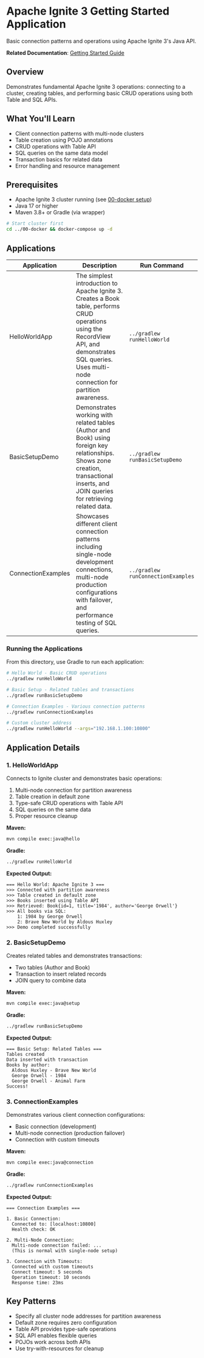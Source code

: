# Apache Ignite 3 Getting Started Application

Basic connection patterns and operations using Apache Ignite 3's Java API.

**Related Documentation**: [Getting Started Guide](../../docs/01-foundation/02-getting-started.md)

## Overview

Demonstrates fundamental Apache Ignite 3 operations: connecting to a cluster, creating tables, and performing basic CRUD operations using both Table and SQL APIs.

## What You'll Learn

- Client connection patterns with multi-node clusters
- Table creation using POJO annotations
- CRUD operations with Table API
- SQL queries on the same data model
- Transaction basics for related data
- Error handling and resource management

## Prerequisites

- Apache Ignite 3 cluster running (see [00-docker setup](../00-docker/README.md))
- Java 17 or higher
- Maven 3.8+ or Gradle (via wrapper)

```bash
# Start cluster first
cd ../00-docker && docker-compose up -d
```

## Applications

| Application | Description | Run Command |
|-------------|-------------|-------------|
| HelloWorldApp | The simplest introduction to Apache Ignite 3. Creates a Book table, performs CRUD operations using the RecordView API, and demonstrates SQL queries. Uses multi-node connection for partition awareness. | `../gradlew runHelloWorld` |
| BasicSetupDemo | Demonstrates working with related tables (Author and Book) using foreign key relationships. Shows zone creation, transactional inserts, and JOIN queries for retrieving related data. | `../gradlew runBasicSetupDemo` |
| ConnectionExamples | Showcases different client connection patterns including single-node development connections, multi-node production configurations with failover, and performance testing of SQL queries. | `../gradlew runConnectionExamples` |

### Running the Applications

From this directory, use Gradle to run each application:

```bash
# Hello World - Basic CRUD operations
../gradlew runHelloWorld

# Basic Setup - Related tables and transactions  
../gradlew runBasicSetupDemo

# Connection Examples - Various connection patterns
../gradlew runConnectionExamples

# Custom cluster address
../gradlew runHelloWorld --args="192.168.1.100:10800"
```

## Application Details

### 1. HelloWorldApp

Connects to Ignite cluster and demonstrates basic operations:

1. Multi-node connection for partition awareness
2. Table creation in default zone
3. Type-safe CRUD operations with Table API
4. SQL queries on the same data
5. Proper resource cleanup

**Maven:**
```bash
mvn compile exec:java@hello
```

**Gradle:**
```bash
../gradlew runHelloWorld
```

**Expected Output:**

```
=== Hello World: Apache Ignite 3 ===
>>> Connected with partition awareness
>>> Table created in default zone
>>> Books inserted using Table API
>>> Retrieved: Book{id=1, title='1984', author='George Orwell'}
>>> All books via SQL:
    1: 1984 by George Orwell
    2: Brave New World by Aldous Huxley
>>> Demo completed successfully
```

### 2. BasicSetupDemo

Creates related tables and demonstrates transactions:

- Two tables (Author and Book)
- Transaction to insert related records
- JOIN query to combine data

**Maven:**
```bash
mvn compile exec:java@setup
```

**Gradle:**
```bash
../gradlew runBasicSetupDemo
```

**Expected Output:**

```
=== Basic Setup: Related Tables ===
Tables created
Data inserted with transaction
Books by author:
  Aldous Huxley - Brave New World
  George Orwell - 1984
  George Orwell - Animal Farm
Success!
```

### 3. ConnectionExamples

Demonstrates various client connection configurations:

- Basic connection (development)
- Multi-node connection (production failover)
- Connection with custom timeouts

**Maven:**
```bash
mvn compile exec:java@connection
```

**Gradle:**
```bash
../gradlew runConnectionExamples
```

**Expected Output:**

```
=== Connection Examples ===

1. Basic Connection:
  Connected to: [localhost:10800]
  Health check: OK

2. Multi-Node Connection:
  Multi-node connection failed: ...
  (This is normal with single-node setup)

3. Connection with Timeouts:
  Connected with custom timeouts
  Connect timeout: 5 seconds
  Operation timeout: 10 seconds
  Response time: 23ms
```

## Key Patterns

- Specify all cluster node addresses for partition awareness
- Default zone requires zero configuration
- Table API provides type-safe operations
- SQL API enables flexible queries
- POJOs work across both APIs
- Use try-with-resources for cleanup
